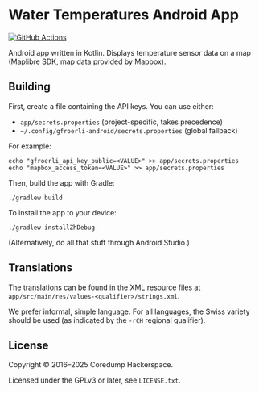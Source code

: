 # Water Temperatures Android App

[![GitHub Actions][github-actions-badge]][github-actions]

Android app written in Kotlin. Displays temperature sensor data on a map
(Maplibre SDK, map data provided by Mapbox).

## Building

First, create a file containing the API keys. You can use either:

- `app/secrets.properties` (project-specific, takes precedence)
- `~/.config/gfroerli-android/secrets.properties` (global fallback)

For example:

    echo "gfroerli_api_key_public=<VALUE>" >> app/secrets.properties
    echo "mapbox_access_token=<VALUE>" >> app/secrets.properties

Then, build the app with Gradle:

    ./gradlew build

To install the app to your device:

    ./gradlew installZhDebug

(Alternatively, do all that stuff through Android Studio.)

## Translations

The translations can be found in the XML resource files at
`app/src/main/res/values-<qualifier>/strings.xml`.

We prefer informal, simple language. For all languages, the Swiss variety
should be used (as indicated by the `-rCH` regional qualifier).

## License

Copyright © 2016–2025 Coredump Hackerspace.

Licensed under the GPLv3 or later, see `LICENSE.txt`.


<!-- Badges -->
[github-actions]: https://github.com/gfroerli/app-android/actions/workflows/test.yml
[github-actions-badge]: https://github.com/gfroerli/app-android/actions/workflows/test.yml/badge.svg
